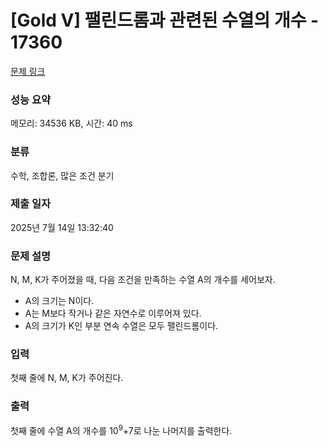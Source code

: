 # [Gold V] 팰린드롬과 관련된 수열의 개수 - 17360 

[문제 링크](https://www.acmicpc.net/problem/17360) 

### 성능 요약

메모리: 34536 KB, 시간: 40 ms

### 분류

수학, 조합론, 많은 조건 분기

### 제출 일자

2025년 7월 14일 13:32:40

### 문제 설명

<p>N, M, K가 주어졌을 때, 다음 조건을 만족하는 수열 A의 개수를 세어보자.</p>

<ul>
	<li>A의 크기는 N이다.</li>
	<li>A는 M보다 작거나 같은 자연수로 이루어져 있다.</li>
	<li>A의 크기가 K인 부분 연속 수열은 모두 팰린드롬이다.</li>
</ul>

### 입력 

 <p>첫째 줄에 N, M, K가 주어진다.</p>

### 출력 

 <p>첫째 줄에 수열 A의 개수를 10<sup>9</sup>+7로 나눈 나머지를 출력한다.</p>

